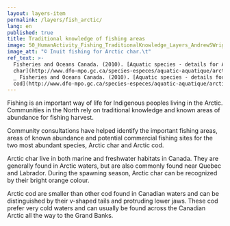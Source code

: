 ```yaml
---
layout: layers-item
permalink: /layers/fish_arctic/
lang: en
published: true
title: Traditional knowledge of fishing areas
image: 50_HumanActivity_Fishing_TraditionalKnowledge_Layers_AndrewSWright.jpg
image_att: "© Inuit fishing for Arctic char.\t"
ref_text: >-
  Fisheries and Oceans Canada. (2010). [Aquatic species - details for Arctic
  char](http://www.dfo-mpo.gc.ca/species-especes/aquatic-aquatique/arctic-char-omble-chevalier-eng.htm)
  _ Fisheries and Oceans Canada. (2010). [Aquatic species - details for Arctic
  cod](http://www.dfo-mpo.gc.ca/species-especes/aquatic-aquatique/arctic-cod-morue-polaire-eng.htm)
---
```

Fishing is an important way of life for Indigenous peoples living in the Arctic. Communities in the North rely on traditional knowledge and known areas of abundance for fishing harvest. 

Community consultations have helped identify the important fishing areas, areas of known abundance and potential commercial fishing sites for the two most abundant species, Arctic char and Arctic cod. 

Arctic char live in both marine and freshwater habitats in Canada. They are generally found in Arctic waters, but are also commonly found near Quebec and Labrador. During the spawning season, Arctic char can be recognized by their bright orange colour. 

Arctic cod are smaller than other cod found in Canadian waters and can be distinguished by their v-shaped tails and protruding lower jaws. These cod prefer very cold waters and can usually be found across the Canadian Arctic all the way to the Grand Banks.
